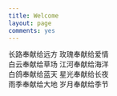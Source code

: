 ```yaml
---
title: Welcome
layout: page
comments: yes
---
```


长路奉献给远方 玫瑰奉献给爱情  
白云奉献给草场 江河奉献给海洋  
白鸽奉献给蓝天 星光奉献给长夜  
雨季奉献给大地 岁月奉献给季节  
